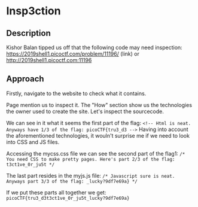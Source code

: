 
# Insp3ction

## Description

Kishor Balan tipped us off that the following code may need inspection: https://2019shell1.picoctf.com/problem/11196/ (link) or http://2019shell1.picoctf.com:11196

## Approach

Firstly, navigate to the website to check what it contains.

Page mention us to inspect it. The "How" section show us the technologies the owner used to create the site. Let's inspect the sourcecode. 

We can see in it what it seems the first part of the flag: `<!-- Html is neat. Anyways have 1/3 of the flag: picoCTF{tru3_d3 -->`
Having into account the aforementioned technologies, it wouln't surprise me if we need to look into CSS and JS files.

Accessing the mycss.css file we can see the second part of the flag1: `/* You need CSS to make pretty pages. Here's part 2/3 of the flag: t3ct1ve_0r_ju5t */`

The last part resides in the myjs.js file: `/* Javascript sure is neat. Anyways part 3/3 of the flag: _lucky?9df7e69a} */`

If we put these parts all together we get: `picoCTF{tru3_d3t3ct1ve_0r_ju5t_lucky?9df7e69a}` 
